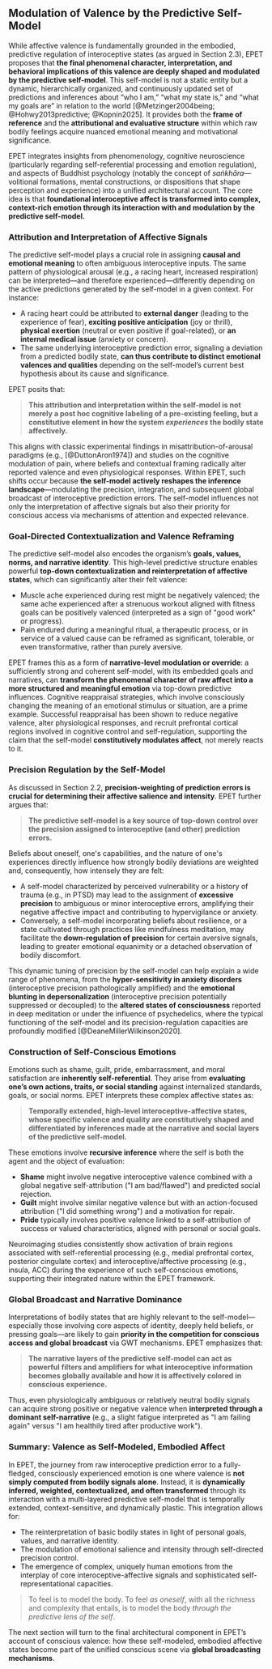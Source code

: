 ## Modulation of Valence by the Predictive Self-Model

While affective valence is fundamentally grounded in the embodied, predictive regulation of interoceptive states (as argued in Section 2.3), EPET proposes that **the final phenomenal character, interpretation, and behavioral implications of this valence are deeply shaped and modulated by the predictive self-model**. This self-model is not a static entity but a dynamic, hierarchically organized, and continuously updated set of predictions and inferences about “who I am,” “what my state is,” and “what my goals are” in relation to the world [@Metzinger2004being; @Hohwy2013predictive; @Kopnin2025]. It provides both the **frame of reference** and the **attributional and evaluative structure** within which raw bodily feelings acquire nuanced emotional meaning and motivational significance.

EPET integrates insights from phenomenology, cognitive neuroscience (particularly regarding self-referential processing and emotion regulation), and aspects of Buddhist psychology (notably the concept of *saṅkhāra*—volitional formations, mental constructions, or dispositions that shape perception and experience) into a unified architectural account. The core idea is that **foundational interoceptive affect is transformed into complex, context-rich emotion through its interaction with and modulation by the predictive self-model.**

### Attribution and Interpretation of Affective Signals

The predictive self-model plays a crucial role in assigning **causal and emotional meaning** to often ambiguous interoceptive inputs. The same pattern of physiological arousal (e.g., a racing heart, increased respiration) can be interpreted—and therefore experienced—differently depending on the active predictions generated by the self-model in a given context. For instance:

*   A racing heart could be attributed to **external danger** (leading to the experience of fear), **exciting positive anticipation** (joy or thrill), **physical exertion** (neutral or even positive if goal-related), or **an internal medical issue** (anxiety or concern).
*   The same underlying interoceptive prediction error, signaling a deviation from a predicted bodily state, **can thus contribute to distinct emotional valences and qualities** depending on the self-model’s current best hypothesis about its cause and significance.

EPET posits that:

> **This attribution and interpretation within the self-model is not merely a post hoc cognitive labeling of a pre-existing feeling, but a constitutive element in how the system *experiences* the bodily state affectively.**

This aligns with classic experimental findings in misattribution-of-arousal paradigms (e.g., [@DuttonAron1974]) and studies on the cognitive modulation of pain, where beliefs and contextual framing radically alter reported valence and even physiological responses. Within EPET, such shifts occur because **the self-model actively reshapes the inference landscape**—modulating the precision, integration, and subsequent global broadcast of interoceptive prediction errors. The self-model influences not only the interpretation of affective signals but also their priority for conscious access via mechanisms of attention and expected relevance.

### Goal-Directed Contextualization and Valence Reframing

The predictive self-model also encodes the organism’s **goals, values, norms, and narrative identity**. This high-level predictive structure enables powerful **top-down contextualization and reinterpretation of affective states**, which can significantly alter their felt valence:

*   Muscle ache experienced during rest might be negatively valenced; the same ache experienced after a strenuous workout aligned with fitness goals can be positively valenced (interpreted as a sign of "good work" or progress).
*   Pain endured during a meaningful ritual, a therapeutic process, or in service of a valued cause can be reframed as significant, tolerable, or even transformative, rather than purely aversive.

EPET frames this as a form of **narrative-level modulation or override**: a sufficiently strong and coherent self-model, with its embedded goals and narratives, can **transform the phenomenal character of raw affect into a more structured and meaningful emotion** via top-down predictive influences. Cognitive reappraisal strategies, which involve consciously changing the meaning of an emotional stimulus or situation, are a prime example. Successful reappraisal has been shown to reduce negative valence, alter physiological responses, and recruit prefrontal cortical regions involved in cognitive control and self-regulation, supporting the claim that the self-model **constitutively modulates affect**, not merely reacts to it.

### Precision Regulation by the Self-Model

As discussed in Section 2.2, **precision-weighting of prediction errors is crucial for determining their affective salience and intensity**. EPET further argues that:

> **The predictive self-model is a key source of top-down control over the precision assigned to interoceptive (and other) prediction errors.**

Beliefs about oneself, one's capabilities, and the nature of one's experiences directly influence how strongly bodily deviations are weighted and, consequently, how intensely they are felt:

*   A self-model characterized by perceived vulnerability or a history of trauma (e.g., in PTSD) may lead to the assignment of **excessive precision** to ambiguous or minor interoceptive errors, amplifying their negative affective impact and contributing to hypervigilance or anxiety.
*   Conversely, a self-model incorporating beliefs about resilience, or a state cultivated through practices like mindfulness meditation, may facilitate the **down-regulation of precision** for certain aversive signals, leading to greater emotional equanimity or a detached observation of bodily discomfort.

This dynamic tuning of precision by the self-model can help explain a wide range of phenomena, from the **hyper-sensitivity in anxiety disorders** (interoceptive precision pathologically amplified) and the **emotional blunting in depersonalization** (interoceptive precision potentially suppressed or decoupled) to the **altered states of consciousness** reported in deep meditation or under the influence of psychedelics, where the typical functioning of the self-model and its precision-regulation capacities are profoundly modified [@DeaneMillerWilkinson2020].

### Construction of Self-Conscious Emotions

Emotions such as shame, guilt, pride, embarrassment, and moral satisfaction are **inherently self-referential**. They arise from **evaluating one’s own actions, traits, or social standing** against internalized standards, goals, or social norms. EPET interprets these complex affective states as:

> **Temporally extended, high-level interoceptive-affective states, whose specific valence and quality are constitutively shaped and differentiated by inferences made at the narrative and social layers of the predictive self-model.**

These emotions involve **recursive inference** where the self is both the agent and the object of evaluation:

*   **Shame** might involve negative interoceptive valence combined with a global negative self-attribution ("I am bad/flawed") and predicted social rejection.
*   **Guilt** might involve similar negative valence but with an action-focused attribution ("I did something wrong") and a motivation for repair.
*   **Pride** typically involves positive valence linked to a self-attribution of success or valued characteristics, aligned with personal or social goals.

Neuroimaging studies consistently show activation of brain regions associated with self-referential processing (e.g., medial prefrontal cortex, posterior cingulate cortex) and interoceptive/affective processing (e.g., insula, ACC) during the experience of such self-conscious emotions, supporting their integrated nature within the EPET framework.

### Global Broadcast and Narrative Dominance

Interpretations of bodily states that are highly relevant to the self-model—especially those involving core aspects of identity, deeply held beliefs, or pressing goals—are likely to gain **priority in the competition for conscious access and global broadcast** via GWT mechanisms. EPET emphasizes that:

> **The narrative layers of the predictive self-model can act as powerful filters and amplifiers for what interoceptive information becomes globally available and how it is affectively colored in conscious experience.**

Thus, even physiologically ambiguous or relatively neutral bodily signals can acquire strong positive or negative valence when **interpreted through a dominant self-narrative** (e.g., a slight fatigue interpreted as "I am failing again" versus "I am healthily tired after productive work").

### Summary: Valence as Self-Modeled, Embodied Affect

In EPET, the journey from raw interoceptive prediction error to a fully-fledged, consciously experienced emotion is one where valence is **not simply computed from bodily signals alone**. Instead, it is **dynamically inferred, weighted, contextualized, and often transformed** through its interaction with a multi-layered predictive self-model that is temporally extended, context-sensitive, and dynamically plastic. This integration allows for:

*   The reinterpretation of basic bodily states in light of personal goals, values, and narrative identity.
*   The modulation of emotional salience and intensity through self-directed precision control.
*   The emergence of complex, uniquely human emotions from the interplay of core interoceptive-affective signals and sophisticated self-representational capacities.

> To feel is to model the body.
> To feel *as oneself*, with all the richness and complexity that entails, is to model the body *through the predictive lens of the self*.

The next section will turn to the final architectural component in EPET’s account of conscious valence: how these self-modeled, embodied affective states become part of the unified conscious scene via **global broadcasting mechanisms**.